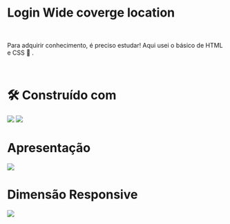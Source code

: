 <h1> Login Wide coverge location </h1>
  <br>
<p> Para adquirir conhecimento, é preciso estudar! Aqui  usei o básico de HTML e CSS 🚀 .</p>
<br>
<h1>🛠️ Construído com</h1>
<img src="https://camo.githubusercontent.com/d63d473e728e20a286d22bb2226a7bf45a2b9ac6c72c59c0e61e9730bfe4168c/68747470733a2f2f696d672e736869656c64732e696f2f62616467652f48544d4c352d4533344632363f7374796c653d666f722d7468652d6261646765266c6f676f3d68746d6c35266c6f676f436f6c6f723d7768697465"/>
<img src="https://camo.githubusercontent.com/3a0f693cfa032ea4404e8e02d485599bd0d192282b921026e89d271aaa3d7565/68747470733a2f2f696d672e736869656c64732e696f2f62616467652f435353332d3135373242363f7374796c653d666f722d7468652d6261646765266c6f676f3d63737333266c6f676f436f6c6f723d7768697465"/>
<br>
<h1>Apresentação</h1>
<img src="https://user-images.githubusercontent.com/115845648/225742155-c9045941-a976-40d1-bc46-9709c70c406d.png">
<br>
<h1>Dimensão Responsive </h1>
<img src="https://user-images.githubusercontent.com/115845648/225742229-3b2bd914-be32-473a-a1bd-b736270263ee.png">



